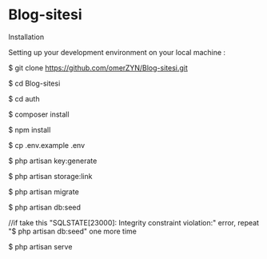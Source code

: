 # Blog-sitesi

Installation

Setting up your development environment on your local machine :

$ git clone https://github.com/omerZYN/Blog-sitesi.git

$ cd Blog-sitesi

$ cd auth

$ composer install

$ npm install

$ cp .env.example .env

$ php artisan key:generate

$ php artisan storage:link

$ php artisan migrate

$ php artisan db:seed 

//if take this "SQLSTATE[23000]: Integrity constraint violation:" error, repeat "$ php artisan db:seed" one more time

$ php artisan serve


